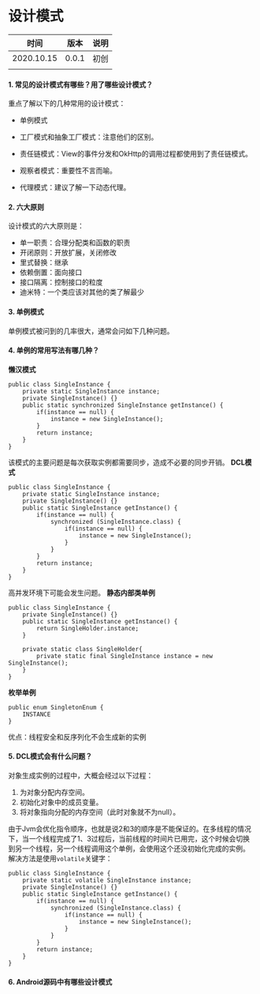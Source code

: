 # 设计模式

| 时间       | 版本  | 说明 |
| ---------- | ----- | ---- |
| 2020.10.15 | 0.0.1 | 初创 |
|            |       |      |

#### 1. 常见的设计模式有哪些？用了哪些设计模式？

重点了解以下的几种常用的设计模式：

- 单例模式

- 工厂模式和抽象工厂模式：注意他们的区别。
- 责任链模式：View的事件分发和OkHttp的调用过程都使用到了责任链模式。
- 观察者模式：重要性不言而喻。
- 代理模式：建议了解一下动态代理。

#### 2. 六大原则

设计模式的六大原则是：

- 单一职责：合理分配类和函数的职责
- 开闭原则：开放扩展，关闭修改
- 里式替换：继承
- 依赖倒置：面向接口
- 接口隔离：控制接口的粒度
- 迪米特：一个类应该对其他的类了解最少

#### 3. 单例模式

单例模式被问到的几率很大，通常会问如下几种问题。

#### 4. 单例的常用写法有哪几种？

**懒汉模式**

```
public class SingleInstance {
	private static SingleInstance instance;
	private SingleInstance() {}
	public static synchronized SingleInstance getInstance() {
		if(instance == null) {
			instance = new SingleInstance();
		}
		return instance;
	}
}
```

该模式的主要问题是每次获取实例都需要同步，造成不必要的同步开销。 **DCL模式**

```
public class SingleInstance {
	private static SingleInstance instance;
	private SingleInstance() {}
	public static SingleInstance getInstance() {
		if(instance == null) {
			synchronized (SingleInstance.class) {
				if(instance == null) {
					instance = new SingleInstance();
				}
			}
		}
		return instance;
	}
}
```

高并发环境下可能会发生问题。 **静态内部类单例**

```
public class SingleInstance {
	private SingleInstance() {}
	public static SingleInstance getInstance() {
		return SingleHolder.instance;
	}
	
	private static class SingleHolder{
		private static final SingleInstance instance = new SingleInstance();
	}
}
```

**枚举单例**

```
public enum SingletonEnum {
	INSTANCE
}
```

优点：线程安全和反序列化不会生成新的实例

#### 5. DCL模式会有什么问题？

对象生成实例的过程中，大概会经过以下过程：

1. 为对象分配内存空间。
2. 初始化对象中的成员变量。
3. 将对象指向分配的内存空间（此时对象就不为null）。

由于Jvm会优化指令顺序，也就是说2和3的顺序是不能保证的。在多线程的情况下，当一个线程完成了1、3过程后，当前线程的时间片已用完，这个时候会切换到另一个线程，另一个线程调用这个单例，会使用这个还没初始化完成的实例。 解决方法是使用`volatile`关键字：

```
public class SingleInstance {
	private static volatile SingleInstance instance;
	private SingleInstance() {}
	public static SingleInstance getInstance() {
		if(instance == null) {
			synchronized (SingleInstance.class) {
				if(instance == null) {
					instance = new SingleInstance();
				}
			}
		}
		return instance;
	}
}
```

#### 6. Android源码中有哪些设计模式